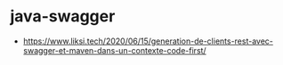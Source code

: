 # java-swagger

* https://www.liksi.tech/2020/06/15/generation-de-clients-rest-avec-swagger-et-maven-dans-un-contexte-code-first/

